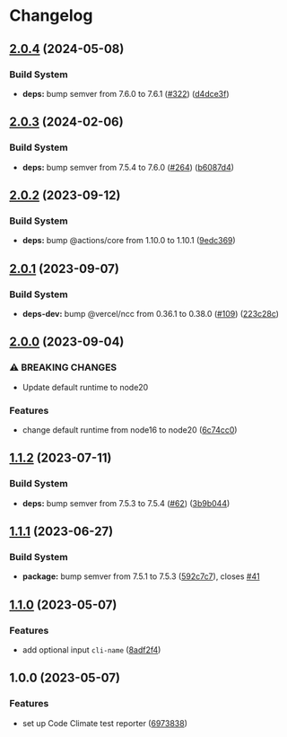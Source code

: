 # Changelog

## [2.0.4](https://github.com/remarkablemark/setup-codeclimate/compare/v2.0.3...v2.0.4) (2024-05-08)


### Build System

* **deps:** bump semver from 7.6.0 to 7.6.1 ([#322](https://github.com/remarkablemark/setup-codeclimate/issues/322)) ([d4dce3f](https://github.com/remarkablemark/setup-codeclimate/commit/d4dce3f5ad8de710fd2209cf751a89b0f0c29eb4))

## [2.0.3](https://github.com/remarkablemark/setup-codeclimate/compare/v2.0.2...v2.0.3) (2024-02-06)


### Build System

* **deps:** bump semver from 7.5.4 to 7.6.0 ([#264](https://github.com/remarkablemark/setup-codeclimate/issues/264)) ([b6087d4](https://github.com/remarkablemark/setup-codeclimate/commit/b6087d4ea1c7dac0b21b464d58a200a5d669c2be))

## [2.0.2](https://github.com/remarkablemark/setup-codeclimate/compare/v2.0.1...v2.0.2) (2023-09-12)


### Build System

* **deps:** bump @actions/core from 1.10.0 to 1.10.1 ([9edc369](https://github.com/remarkablemark/setup-codeclimate/commit/9edc3694bacfb471cd3bf1a2ffd7c4ae05f12075))

## [2.0.1](https://github.com/remarkablemark/setup-codeclimate/compare/v2.0.0...v2.0.1) (2023-09-07)


### Build System

* **deps-dev:** bump @vercel/ncc from 0.36.1 to 0.38.0 ([#109](https://github.com/remarkablemark/setup-codeclimate/issues/109)) ([223c28c](https://github.com/remarkablemark/setup-codeclimate/commit/223c28cbef89747ce50228a61e53df919c709fc6))

## [2.0.0](https://github.com/remarkablemark/setup-codeclimate/compare/v1.1.2...v2.0.0) (2023-09-04)


### ⚠ BREAKING CHANGES

* Update default runtime to node20

### Features

* change default runtime from node16 to node20 ([6c74cc0](https://github.com/remarkablemark/setup-codeclimate/commit/6c74cc0b62575f0b2451c6b901ce8afb4f8dd246))

## [1.1.2](https://github.com/remarkablemark/setup-codeclimate/compare/v1.1.1...v1.1.2) (2023-07-11)


### Build System

* **deps:** bump semver from 7.5.3 to 7.5.4 ([#62](https://github.com/remarkablemark/setup-codeclimate/issues/62)) ([3b9b044](https://github.com/remarkablemark/setup-codeclimate/commit/3b9b044cb73548491f1abfbe038e58c2067c55da))

## [1.1.1](https://github.com/remarkablemark/setup-codeclimate/compare/v1.1.0...v1.1.1) (2023-06-27)


### Build System

* **package:** bump semver from 7.5.1 to 7.5.3 ([592c7c7](https://github.com/remarkablemark/setup-codeclimate/commit/592c7c780c876cc94c5456a455cce78936b1b8a5)), closes [#41](https://github.com/remarkablemark/setup-codeclimate/issues/41)

## [1.1.0](https://github.com/remarkablemark/setup-codeclimate/compare/v1.0.0...v1.1.0) (2023-05-07)


### Features

* add optional input `cli-name` ([8adf2f4](https://github.com/remarkablemark/setup-codeclimate/commit/8adf2f471abdc1ef71b28f692de56f6591420cc1))

## 1.0.0 (2023-05-07)


### Features

* set up Code Climate test reporter ([6973838](https://github.com/remarkablemark/setup-codeclimate/commit/6973838182fc94f746cb3f68d0037dd6da0c0291))
